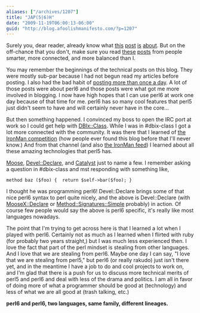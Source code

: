 ```yaml
---
aliases: ["/archives/1207"]
title: "JAP(5|6)H"
date: "2009-11-19T06:00:13-06:00"
guid: "http://blog.afoolishmanifesto.com/?p=1207"
---
```

Surely you, dear reader, already know what [this](http://www.dagolden.com/index.php/554/perl-6-is-perl-5/) [post](http://blog.perlassociation.org/2009/11/perl5-and-perl6.html) [is](http://sungo.us/archives/2009/11/17/on_perl5_and_perl6/index.html) [about](http://s1n.dyndns.org/index.php/2009/11/18/unmonger/?utm_source=feedburner&utm_medium=feed&utm_campaign=Feed%3A+zero-blog+%28zero-blog%29). But on the off-chance that you don't, make sure you read [these](http://use.perl.org/~masak/journal/39912?from=rss) [posts](http://www.shadowcat.co.uk/blog/matt-s-trout/f_ck-perl-6/) from people smarter, more connected, and more balanced than I.

You may remember the beginnings of the technical posts on this blog. They were mostly sub-par because I had not begun read my articles before posting. I also had the bad habit of [posting more than once a day](/archives/date/2009/01). A lot of those posts were about perl6 and those posts were what got me more involved in blogging. I now have high hopes that I can use perl6 at work one day because of that time for me. perl6 has so many cool features that perl5 just didn't seem to have and will certainly never have in the core...

But then something happened. I convinced my boss to open the IRC port at work so I could get help with [DBIx::Class](http://search.cpan.org/perldoc?DBIx::Class). While I was in #dbix-class I got a lot more connected with the community. It was there that I learned of [the IronMan competition](http://www.shadowcat.co.uk/blog/matt-s-trout/iron-man/) (how people ever found this blog before that I'll never know.) And from that channel (and also [the IronMan feed](http://ironman.enlightenedperl.org/)) I learned about all these amazing technologies that perl5 has.

[Moose](http://search.cpan.org/perldoc?Moose), [Devel::Declare](http://search.cpan.org/perldoc?Devel::Declare), and [Catalyst](http://search.cpan.org/perldoc?Catalyst) just to name a few. I remember asking a question in #dbix-class and mst responding with something like,

    method baz ($foo) {  return $self->bar($foo); }

I thought he was programming perl6! Devel::Declare brings some of that nice perl6 syntax to perl quite nicely, and the above is Devel::Declare (with [MooseX::Declare](http://search.cpan.org/perldoc?MooseX::Declare) or [Method::Signatures::Simple](http://search.cpan.org/perldoc?Method::Signatures::Simple) probably) in action. Of course few people would say the above is perl6 specific, it's really like most languages nowadays.

The point that I'm trying to get across here is that I learned a lot when I played with perl6. Certainly not as much as I learned when I flirted with ruby (for probably two years straight,) but I was much less experienced then. I love the fact that part of the perl mindset is stealing from other languages. And I love that we are stealing from perl6. Maybe one day I can say, "I love that we are stealing from perl5," but perl6 (or really rakudo) just isn't there yet, and in the meantime I have a job to do and cool projects to work on, and I'm glad that there is a push for us to discuss more technical merits of perl5 and perl6 and deal with less of the drama and politics. I am all in favor of doing more of what a programmer should be good at (technology) and less of what we are all good at (trash talking, etc.)

**perl6 and perl6, two languages, same family, different lineages.**
